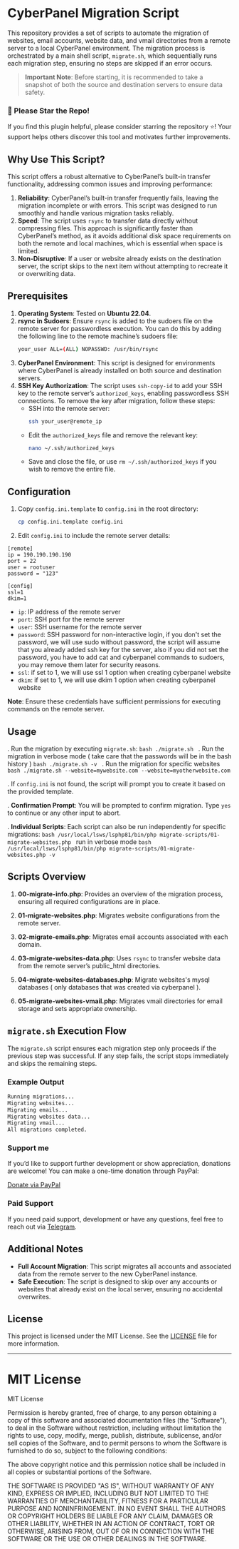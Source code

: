 # CyberPanel Migration Script

This repository provides a set of scripts to automate the migration of websites, email accounts, website data, and vmail directories from a remote server to a local CyberPanel environment. The migration process is orchestrated by a main shell script, `migrate.sh`, which sequentially runs each migration step, ensuring no steps are skipped if an error occurs.

> **Important Note**: Before starting, it is recommended to take a snapshot of both the source and destination servers to ensure data safety.

### 🌟 Please Star the Repo!

If you find this plugin helpful, please consider starring the repository ⭐! Your support helps others discover this tool and motivates further improvements.

## Why Use This Script?

This script offers a robust alternative to CyberPanel’s built-in transfer functionality, addressing common issues and improving performance:
1. **Reliability**: CyberPanel’s built-in transfer frequently fails, leaving the migration incomplete or with errors. This script was designed to run smoothly and handle various migration tasks reliably.
2. **Speed**: The script uses `rsync` to transfer data directly without compressing files. This approach is significantly faster than CyberPanel’s method, as it avoids additional disk space requirements on both the remote and local machines, which is essential when space is limited.
3. **Non-Disruptive**: If a user or website already exists on the destination server, the script skips to the next item without attempting to recreate it or overwriting data.

## Prerequisites

1. **Operating System**: Tested on **Ubuntu 22.04**.
2. **rsync in Sudoers**: Ensure `rsync` is added to the sudoers file on the remote server for passwordless execution. You can do this by adding the following line to the remote machine’s sudoers file:
   ```bash
   your_user ALL=(ALL) NOPASSWD: /usr/bin/rsync
   ```
3. **CyberPanel Environment**: This script is designed for environments where CyberPanel is already installed on both source and destination servers.
4. **SSH Key Authorization**: The script uses `ssh-copy-id` to add your SSH key to the remote server’s `authorized_keys`, enabling passwordless SSH connections. To remove the key after migration, follow these steps:
   - SSH into the remote server:
     ```bash
     ssh your_user@remote_ip
     ```
   - Edit the `authorized_keys` file and remove the relevant key:
     ```bash
     nano ~/.ssh/authorized_keys
     ```
   - Save and close the file, or use `rm ~/.ssh/authorized_keys` if you wish to remove the entire file.

## Configuration

1. Copy `config.ini.template` to `config.ini` in the root directory:
    ```bash
    cp config.ini.template config.ini
    ```
2. Edit `config.ini` to include the remote server details:
```
[remote]
ip = 190.190.190.190
port = 22
user = rootuser
password = "123"

[config]
ssl=1
dkim=1
```
   - `ip`: IP address of the remote server
   - `port`: SSH port for the remote server
   - `user`: SSH username for the remote server
   - `password`: SSH password for non-interactive login, if you don't set the password, we will use sudo without password, the script will assume that you already added ssh key for the server, also if you did not set the password, you have to add cat and cyberpanel commands to sudoers, you may remove them later for security reasons.
   - `ssl`: if set to 1, we will use ssl 1 option when creating cyberpanel website
   - `dkim`: if set to 1, we will use dkim 1 option when creating cyberpanel website

   **Note**: Ensure these credentials have sufficient permissions for executing commands on the remote server.

## Usage

. Run the migration by executing `migrate.sh`:
    ```bash
    ./migrate.sh
    ```
. Run the migration in verbose mode ( take care that the passwords will be in the bash history )
    ```bash
    ./migrate.sh -v
    ```
. Run the migration for specific websites
    ```bash
    ./migrate.sh --website=mywebsite.com --website=myotherwebsite.com
    ```
    
. If `config.ini` is not found, the script will prompt you to create it based on the provided template.

. **Confirmation Prompt**: You will be prompted to confirm migration. Type `yes` to continue or any other input to abort.

. **Individual Scripts**: Each script can also be run independently for specific migrations:
    ```bash
    /usr/local/lsws/lsphp81/bin/php migrate-scripts/01-migrate-websites.php
    ```
    run in verbose mode
    ```bash
    /usr/local/lsws/lsphp81/bin/php migrate-scripts/01-migrate-websites.php -v
    ```
## Scripts Overview

1. **00-migrate-info.php**: Provides an overview of the migration process, ensuring all required configurations are in place.

2. **01-migrate-websites.php**: Migrates website configurations from the remote server.

3. **02-migrate-emails.php**: Migrates email accounts associated with each domain.

4. **03-migrate-websites-data.php**: Uses `rsync` to transfer website data from the remote server’s public_html directories.

5. **04-migrate-websites-databases.php**: Migrate websites's mysql databases ( only databases that was created via cyberpanel ).

6. **05-migrate-websites-vmail.php**: Migrates vmail directories for email storage and sets appropriate ownership.

## `migrate.sh` Execution Flow

The `migrate.sh` script ensures each migration step only proceeds if the previous step was successful. If any step fails, the script stops immediately and skips the remaining steps.

### Example Output

```bash
Running migrations...
Migrating websites...
Migrating emails...
Migrating websites data...
Migrating vmail...
All migrations completed.
```

### Support me

If you’d like to support further development or show appreciation, donations are welcome! You can make a one-time donation through PayPal:

[Donate via PayPal](https://www.paypal.com/donate/?hosted_button_id=R8SL63KKCGL82)


### Paid Support

If you need paid support, development or have any questions, feel free to reach out via [Telegram](https://t.me/doonfrs).

## Additional Notes

- **Full Account Migration**: This script migrates all accounts and associated data from the remote server to the new CyberPanel instance.
- **Safe Execution**: The script is designed to skip over any accounts or websites that already exist on the local server, ensuring no accidental overwrites.

## License

This project is licensed under the MIT License. See the [LICENSE](LICENSE) file for more information.

---

# MIT License

MIT License

Permission is hereby granted, free of charge, to any person obtaining a copy
of this software and associated documentation files (the "Software"), to deal
in the Software without restriction, including without limitation the rights
to use, copy, modify, merge, publish, distribute, sublicense, and/or sell
copies of the Software, and to permit persons to whom the Software is
furnished to do so, subject to the following conditions:

The above copyright notice and this permission notice shall be included in all
copies or substantial portions of the Software.

THE SOFTWARE IS PROVIDED "AS IS", WITHOUT WARRANTY OF ANY KIND, EXPRESS OR
IMPLIED, INCLUDING BUT NOT LIMITED TO THE WARRANTIES OF MERCHANTABILITY,
FITNESS FOR A PARTICULAR PURPOSE AND NONINFRINGEMENT. IN NO EVENT SHALL THE
AUTHORS OR COPYRIGHT HOLDERS BE LIABLE FOR ANY CLAIM, DAMAGES OR OTHER
LIABILITY, WHETHER IN AN ACTION OF CONTRACT, TORT OR OTHERWISE, ARISING FROM,
OUT OF OR IN CONNECTION WITH THE SOFTWARE OR THE USE OR OTHER DEALINGS IN THE
SOFTWARE.
